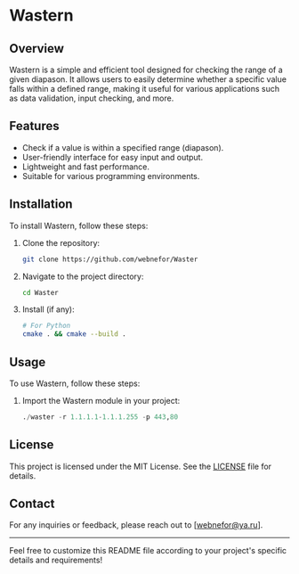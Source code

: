 # Wastern

## Overview

Wastern is a simple and efficient tool designed for checking the range of a given diapason. It allows users to easily determine whether a specific value falls within a defined range, making it useful for various applications such as data validation, input checking, and more.

## Features

- Check if a value is within a specified range (diapason).
- User-friendly interface for easy input and output.
- Lightweight and fast performance.
- Suitable for various programming environments.

## Installation

To install Wastern, follow these steps:

1. Clone the repository:
   ```bash
   git clone https://github.com/webnefor/Waster
   ```

2. Navigate to the project directory:
   ```bash
   cd Waster
   ```

3. Install (if any):
   ```bash
   # For Python
   cmake . && cmake --build .
   ```

## Usage

To use Wastern, follow these steps:

1. Import the Wastern module in your project:
   ```python
   ./waster -r 1.1.1.1-1.1.1.255 -p 443,80
   ```

## License

This project is licensed under the MIT License. See the [LICENSE](LICENSE) file for details.

## Contact

For any inquiries or feedback, please reach out to [webnefor@ya.ru].

---

Feel free to customize this README file according to your project's specific details and requirements!
